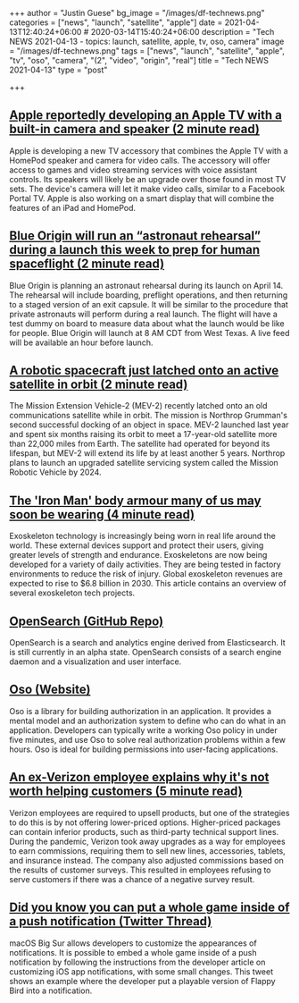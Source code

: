 +++
author = "Justin Guese"
bg_image = "/images/df-technews.png"
categories = ["news", "launch", "satellite", "apple"]
date = 2021-04-13T12:40:24+06:00 # 2020-03-14T15:40:24+06:00
description = "Tech NEWS 2021-04-13 - topics: launch, satellite, apple, tv, oso, camera"
image = "/images/df-technews.png"
tags = ["news", "launch", "satellite", "apple", "tv", "oso", "camera", "(2", "video", "origin", "real"]
title = "Tech NEWS 2021-04-13"
type = "post"

+++

## [Apple reportedly developing an Apple TV with a built-in camera and speaker (2 minute read)](https://www.theverge.com/2021/4/12/22379470/apple-tv-homepod-speaker-camera-video-call-soundbar-rumor-bloomberg)

Apple is developing a new TV accessory that combines the Apple TV with a HomePod speaker and camera for video calls. The accessory will offer access to games and video streaming services with voice assistant controls. Its speakers will likely be an upgrade over those found in most TV sets. The device's camera will let it make video calls, similar to a Facebook Portal TV. Apple is also working on a smart display that will combine the features of an iPad and HomePod.

## [Blue Origin will run an “astronaut rehearsal” during a launch this week to prep for human spaceflight (2 minute read)](https://techcrunch.com/2021/04/12/blue-origin-will-run-an-astronaut-rehearsal-during-a-launch-this-week-to-prep-for-human-spaceflight/)

Blue Origin is planning an astronaut rehearsal during its launch on April 14. The rehearsal will include boarding, preflight operations, and then returning to a staged version of an exit capsule. It will be similar to the procedure that private astronauts will perform during a real launch. The flight will have a test dummy on board to measure data about what the launch would be like for people. Blue Origin will launch at 8 AM CDT from West Texas. A live feed will be available an hour before launch.

## [A robotic spacecraft just latched onto an active satellite in orbit (2 minute read)](https://www.theverge.com/2021/4/12/22380581/northrop-grumman-mev-2-satellite-servicing-intelsat-mrv-docked)

The Mission Extension Vehicle-2 (MEV-2) recently latched onto an old communications satellite while in orbit. The mission is Northrop Grumman's second successful docking of an object in space. MEV-2 launched last year and spent six months raising its orbit to meet a 17-year-old satellite more than 22,000 miles from Earth. The satellite had operated for beyond its lifespan, but MEV-2 will extend its life by at least another 5 years. Northrop plans to launch an upgraded satellite servicing system called the Mission Robotic Vehicle by 2024.

## [The 'Iron Man' body armour many of us may soon be wearing (4 minute read)](https://www.bbc.com/news/business-56660644)

Exoskeleton technology is increasingly being worn in real life around the world. These external devices support and protect their users, giving greater levels of strength and endurance. Exoskeletons are now being developed for a variety of daily activities. They are being tested in factory environments to reduce the risk of injury. Global exoskeleton revenues are expected to rise to $6.8 billion in 2030. This article contains an overview of several exoskeleton tech projects.

## [OpenSearch (GitHub Repo)](https://github.com/opensearch-project/OpenSearch)

OpenSearch is a search and analytics engine derived from Elasticsearch. It is still currently in an alpha state. OpenSearch consists of a search engine daemon and a visualization and user interface.

## [Oso (Website)](https://www.osohq.com/)

Oso is a library for building authorization in an application. It provides a mental model and an authorization system to define who can do what in an application. Developers can typically write a working Oso policy in under five minutes, and use Oso to solve real authorization problems within a few hours. Oso is ideal for building permissions into user-facing applications.

## [An ex-Verizon employee explains why it's not worth helping customers (5 minute read)](https://www.zdnet.com/article/an-ex-verizon-employee-explains-why-its-not-worth-helping-customers/)

Verizon employees are required to upsell products, but one of the strategies to do this is by not offering lower-priced options. Higher-priced packages can contain inferior products, such as third-party technical support lines. During the pandemic, Verizon took away upgrades as a way for employees to earn commissions, requiring them to sell new lines, accessories, tablets, and insurance instead. The company also adjusted commissions based on the results of customer surveys. This resulted in employees refusing to serve customers if there was a chance of a negative survey result.

## [Did you know you can put a whole game inside of a push notification (Twitter Thread)](https://twitter.com/neilsardesai/status/1380649026186534913)

macOS Big Sur allows developers to customize the appearances of notifications. It is possible to embed a whole game inside of a push notification by following the instructions from the developer article on customizing iOS app notifications, with some small changes. This tweet shows an example where the developer put a playable version of Flappy Bird into a notification.

